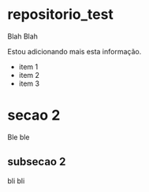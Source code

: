 # repositorio_test
Blah Blah

Estou adicionando mais esta informação.

- item 1
- item 2
- item 3

# secao 2

Ble ble

## subsecao 2

bli bli 
